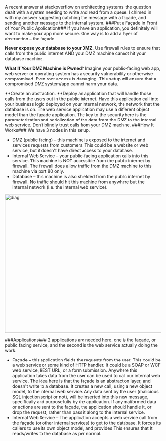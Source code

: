 <!--{Title:"Your Façade", PublishedOn:"2010-09-07T06:09:53", Intro:"A recent answer at stackoverflow on architecting systems. the question dealt with a system needing t"} -->


A recent answer at stackoverflow on architecting systems. the question dealt with a system needing to write and read from a queue. I chimed in with my answer suggesting catching the message with a façade, and sending another message to the internal system.
###Put a Façade in Front of Your Public Application###
If you have an application, you definitely will want to make your app more secure. One way is to add a layer of abstraction – the façade.

**Never expose your database to your DMZ.** Use firewall rules to ensure that calls from the public internet AND your DMZ machine cannot hit your database machine. 

**What If Your DMZ Machine is Pwned?** Imagine your public-facing web app, web server or operating system has a security vulnerability or otherwise compromised. Even root access is damaging. This setup will ensure that a compromised DMZ system/app cannot harm your data.

**Create an abstraction. **Deploy an application that will handle those calls from the users out in the public internet. Have this application call into your business logic deployed on your internal network, the network that the database is on.  The web service application may use a different object model than the façade application. The key to the security here is the parameterization and serialization of the data from the DMZ to the internal web service. 
Don't blindly trust calls from your DMZ machine.
###How It Works###
We have 3 nodes in this setup.

* DMZ (public facing) – this machine is exposed to the internet and services requests from customers. This could be a website or web service, but it doesn't have direct access to your database.
* Internal Web Service – your public-facing application calls into this service. This machine is NOT accessible from the public internet by firewall. The firewall does allow traffic from the DMZ machine to this machine via port 80 only.
* Database – this machine is also shielded from the public internet by firewall. No traffic should hit this machine from anywhere but the internal network (i.e. the internal web service).

<img style="background-image: none; border-bottom: 0px; border-left: 0px; padding-left: 0px; padding-right: 0px; display: block; float: none; margin-left: auto; border-top: 0px; margin-right: auto; border-right: 0px; padding-top: 0px" title="diag" border="0" alt="diag" src="http://devtxt.com/blog/image.axd?picture=diag.png" width="622" height="450" />

###Applications###
2 applications are needed here. one is the façade, or public facing service, and the second is the web service actually doing the work.

* Façade – this application fields the requests from the user. This could be a web service or some kind of HTTP handler. It could be a SOAP or WCF web service, REST URL, or a form submission. Anywhere this application takes data from the user can be used to call our internal web service. The idea here is that the façade is an abstraction layer, and doesn't write to a database. It creates a new call, using a new object model, to the internal web service. Any data sent by the user (malicious SQL injection script or not), will be inserted into this new message, specifically and purposefully by the application. If any malformed data or actions are sent to the façade, the application should handle it, or drop the request, rather than pass it along to the internal service. 
* Internal Web Service – The application accepts a web service call from the façade (or other internal services) to get to the database. It forces its callers to use its own object model, and provides   This ensures that It reads/writes to the database as per normal. 
